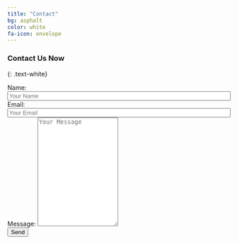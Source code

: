 ```yaml
---
title: "Contact"
bg: asphalt
color: white
fa-icon: envelope
---
```


### Contact Us Now
{: .text-white}

<form id="msgform" method="POST">

<div class="row">
	<label for="name">Name:</label> 
	<input type="text" class="contact-width" name="name" placeholder="Your Name" maxlength="40" style="width: 100%;" required />
	<label for="email">Email:</label> 
	<input type="email" class="contact-width" name="_replyto" placeholder="Your Email" maxlength="40" style="width: 100%;" required />
</div>

<div class="row">
	<label for="message">Message:</label>
	<textarea name="message" class="contact-width" rows="16" maxlength="600" placeholder="Your Message" required></textarea>
</div>

<div class="row">
<input type="hidden" name="product" value="Leo Folder Locker" />
<input type="hidden" name="_next" value="https://leofolderlocker.tk" />
<input class="button-primary" id="color-none" type="submit" value="Send" >
</div>

</form>

<script>
    var contactform =  document.getElementById('msgform');
    contactform.setAttribute('action', '//formspree.io/' + 'usmanaura47' + '@' + 'gmail' + '.' + 'com');
</script>
